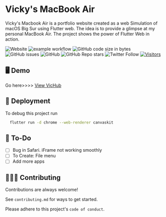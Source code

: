 # Vicky's MacBook Air

<!-- ![VicHub Logo](docs/VicHubLogo.jpg) -->

Vicky's Macbook Air is a portfolio website created as a web Simulation of macOS Big Sur using Flutter web. The idea is to provide a glimpse at my personal MacBook Air. The project shows the power of Flutter Web in action.

![Website](https://img.shields.io/website?down_message=offline&up_message=online&url=https%3A%2F%2Felectyrion.github.io%2Fvichub)
![example workflow](https://github.com/electyrion/vichub/actions/workflows/web.yml/badge.svg)
![GitHub code size in bytes](https://img.shields.io/github/languages/code-size/electyrion/vichub)
![GitHub issues](https://img.shields.io/github/issues/electyrion/vichub)
![GitHub](https://img.shields.io/github/license/electyrion/vichub)
![GitHub Repo stars](https://img.shields.io/github/stars/electyrion/vichub?style=social)
![Twitter Follow](https://img.shields.io/twitter/follow/electyrion?style=social)
[![Visitors](https://api.visitorbadge.io/api/combined?path=https%3A%2F%2Fgithub.com%2Felectyrion%2Fvichub&label=Visitors&countColor=%23263759&style=flat)](https://visitorbadge.io/status?path=https%3A%2F%2Fgithub.com%2Felectyrion%2Fvichub)

## 🖥️ Demo

Go here>>>> [View VicHub](https://electyrion.github.io/vichub)

## 🚀 Deployment

To debug this project run

```bash
  flutter run -d chrome --web-renderer canvaskit
```

## 🔰 To-Do

- [  ] Bug in Safari. iFrame not working smoothly
- [  ] To Create: File menu
- [  ] Add more apps

## 👩🏻‍💻 Contributing

Contributions are always welcome!

See `contributing.md` for ways to get started.

Please adhere to this project's `code of conduct`.
